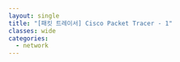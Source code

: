 ```yaml
---
layout: single
title: "[패킷 트레이서] Cisco Packet Tracer - 1"
classes: wide
categories:
  - network
---  
```

